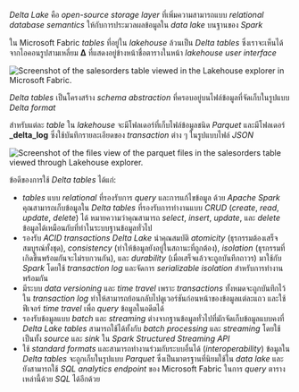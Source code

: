 
_Delta Lake_ คือ _open-source storage layer_ ที่เพิ่มความสามารถแบบ _relational database semantics_ ให้กับการประมวลผลข้อมูลใน _data lake_ บนฐานของ _Spark_

ใน Microsoft Fabric _tables_ ที่อยู่ใน _lakehouse_ ล้วนเป็น _Delta tables_ ซึ่งเราจะเห็นได้จากไอคอนรูปสามเหลี่ยม **Δ** ที่แสดงอยู่ข้างหน้าชื่อตารางในหน้า _lakehouse user interface_

![Screenshot of the salesorders table viewed in the Lakehouse explorer in Microsoft Fabric.](https://learn.microsoft.com/en-us/training/wwl/work-delta-lake-tables-fabric/media/delta-table.png)

_Delta tables_ เป็นโครงสร้าง _schema abstraction_ ที่ครอบอยู่บนไฟล์ข้อมูลที่จัดเก็บในรูปแบบ _Delta format_

สำหรับแต่ละ _table_ ใน _lakehouse_ จะมีโฟลเดอร์ที่เก็บไฟล์ข้อมูลชนิด _Parquet_ และมีโฟลเดอร์ **_delta_log** ซึ่งใช้บันทึกรายละเอียดของ _transaction_ ต่าง ๆ ในรูปแบบไฟล์ _JSON_

![Screenshot of the files view of the parquet files in the salesorders table viewed through Lakehouse explorer.](https://learn.microsoft.com/en-us/training/wwl/work-delta-lake-tables-fabric/media/delta-files.png)

ข้อดีของการใช้ _Delta tables_ ได้แก่:

- _tables_ แบบ _relational_ ที่รองรับการ _query_ และการแก้ไขข้อมูล ด้วย _Apache Spark_ คุณสามารถเก็บข้อมูลใน _Delta tables_ ที่รองรับการทำงานแบบ _CRUD_ (_create_, _read_, _update_, _delete_) ได้ หมายความว่าคุณสามารถ _select_, _insert_, _update_, และ _delete_ ข้อมูลได้เหมือนกับที่ทำในระบบฐานข้อมูลทั่วไป
- รองรับ _ACID transactions_ _Delta Lake_ นำคุณสมบัติ _atomicity_ (ธุรกรรมต้องเสร็จสมบูรณ์ทั้งชุด), _consistency_ (ทำให้ข้อมูลยังอยู่ในสถานะที่ถูกต้อง), _isolation_ (ธุรกรรมที่เกิดขึ้นพร้อมกันจะไม่รบกวนกัน), และ _durability_ (เมื่อเสร็จแล้วจะถูกบันทึกถาวร) มาใช้กับ _Spark_ โดยใช้ _transaction log_ และจัดการ _serializable isolation_ สำหรับการทำงานพร้อมกัน
- มีระบบ _data versioning_ และ _time travel_ เพราะ _transactions_ ทั้งหมดจะถูกบันทึกไว้ใน _transaction log_ ทำให้สามารถย้อนกลับไปดูเวอร์ชันก่อนหน้าของข้อมูลแต่ละแถว และใช้ฟีเจอร์ _time travel_ เพื่อ _query_ ข้อมูลในอดีตได้
- รองรับข้อมูลแบบ _batch_ และ _streaming_ ต่างจากฐานข้อมูลทั่วไปที่มักจัดเก็บข้อมูลแบบคงที่ _Delta Lake tables_ สามารถใช้ได้ทั้งกับ _batch processing_ และ _streaming_ โดยใช้เป็นทั้ง _source_ และ _sink_ ใน _Spark Structured Streaming API_
- ใช้ _standard formats_ และสามารถทำงานร่วมกับระบบอื่นได้ (_interoperability_) ข้อมูลใน _Delta tables_ จะถูกเก็บในรูปแบบ _Parquet_ ซึ่งเป็นมาตรฐานที่นิยมใช้ใน _data lake_ และยังสามารถใช้ _SQL analytics endpoint_ ของ Microsoft Fabric ในการ _query_ ตารางเหล่านี้ด้วย _SQL_ ได้อีกด้วย

